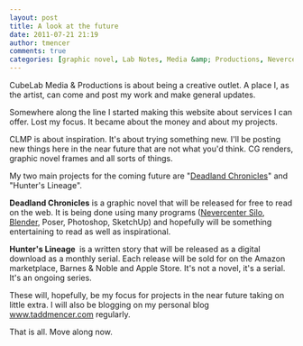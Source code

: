 ```yaml
---
layout: post
title: A look at the future
date: 2011-07-21 21:19
author: tmencer
comments: true
categories: [graphic novel, Lab Notes, Media &amp; Productions, Nevercenter Silo]
---
```

CubeLab Media &amp; Productions is about being a creative outlet. A place I, as the artist, can come and post my work and make general updates.

Somewhere along the line I started making this website about services I can offer. Lost my focus. It became about the money and about my projects.

CLMP is about inspiration. It's about trying something new. I'll be posting new things here in the near future that are not what you'd think. CG renders, graphic novel frames and all sorts of things.

My two main projects for the coming future are "<a href="http://www.facebook.com/deadlandchronicles" target="_blank">Deadland Chronicles</a>" and "Hunter's Lineage".

<strong>Deadland Chronicles</strong> is a graphic novel that will be released for free to read on the web. It is being done using many programs (<a href="http://www.nevercenter.com" target="_blank">Nevercenter Silo</a>, <a href="http://www.blender.org" target="_blank">Blender</a>, Poser, Photoshop, SketchUp) and hopefully will be something entertaining to read as well as inspirational.

<strong>Hunter's Lineage </strong> is a written story that will be released as a digital download as a monthly serial. Each release will be sold for on the Amazon marketplace, Barnes &amp; Noble and Apple Store. It's not a novel, it's a serial. It's an ongoing series.

These will, hopefully, be my focus for projects in the near future taking on little extra. I will also be blogging on my personal blog <a href="http://www.taddmencer.com " target="_blank">www.taddmencer.com</a> regularly.

That is all. Move along now.

